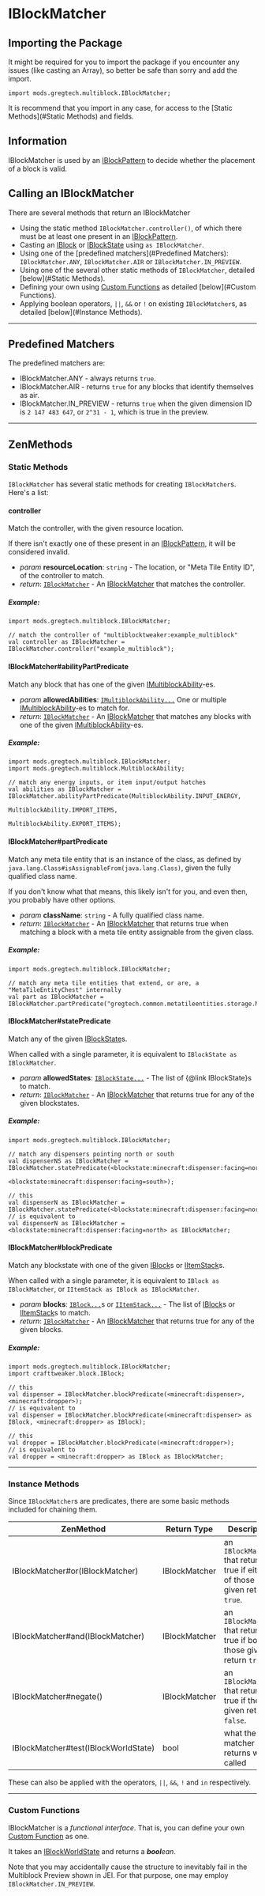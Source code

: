 # IBlockMatcher

## Importing the Package

It might be required for you to import the package if you encounter any issues (like casting an Array), so better be safe than sorry and add the import.
```zencode
import mods.gregtech.multiblock.IBlockMatcher;
```
It is recommend that you import in any case, for access to the [Static Methods](#Static Methods) and fields.

## Information
IBlockMatcher is used by an [IBlockPattern](./IBlockPattern) to decide whether the placement of a block is valid.

## Calling an IBlockMatcher
There are several methods that return an IBlockMatcher

* Using the static method `IBlockMatcher.controller()`, of which there must be at least one present in an [IBlockPattern](./IBlockPattern).
* Casting an [IBlock](../../../Vanilla/Blocks/IBlock.md) or [IBlockState](../../../Vanilla/Blocks/IBlockState.md) using `as IBlockMatcher`.
* Using one of the [predefined matchers](#Predefined Matchers): `IBlockMatcher.ANY`, `IBlockMatcher.AIR` or `IBlockMatcher.IN_PREVIEW`.
* Using one of the several other static methods of `IBlockMatcher`, detailed [below](#Static Methods).
* Defining your own using [Custom Functions](../../../AdvancedFunctions/Custom_Functions.md) as detailed [below](#Custom Functions).
* Applying boolean operators, `||`, `&&` or `!` on existing `IBlockMatcher`s, as detailed [below](#Instance Methods).

---

## Predefined Matchers

The predefined matchers are:

* IBlockMatcher.ANY - always returns `true`.
* IBlockMatcher.AIR - returns `true` for any blocks that identify themselves as air.
* IBlockMatcher.IN_PREVIEW - returns `true` when the given dimension ID is `2 147 483 647`, or `2^31 - 1`, which is true in the preview.

---

## ZenMethods
### Static Methods
`IBlockMatcher` has several static methods for creating `IBlockMatcher`s. Here's a list:

#### controller
Match the controller, with the given resource location.
 
If there isn't exactly one of these present in an [IBlockPattern](./IBlockPattern), it will be considered invalid.
 
* _param_ **resourceLocation**: `string` - The location, or "Meta Tile Entity ID", of the controller to match.
* _return_: [`IBlockMatcher`](#IBlockMatcher) - An [IBlockMatcher](#IBlockMatcher) that matches the controller.
##### Example:
```zencode
import mods.gregtech.multiblock.IBlockMatcher;

// match the controller of "multiblocktweaker:example_multiblock"
val controller as IBlockMatcher = IBlockMatcher.controller("example_multiblock");
```

#### IBlockMatcher#abilityPartPredicate

Match any block that has one of the given [IMultiblockAbility](./IMultiblockAbility.md)-es.

* _param_ **allowedAbilities**: [`IMultiblockAbility...`](./IMultiblockAbility.md) One or multiple [IMultiblockAbility](./IMultiblockAbility.md)-es to match for.
* _return_: [`IBlockMatcher`](#IBlockMatcher) - An [IBlockMatcher](#IBlockMatcher) that matches any blocks with one of the given [IMultiblockAbility](./IMultiblockAbility.md)-es.
##### Example:
```zencode
import mods.gregtech.multiblock.IBlockMatcher;
import mods.gregtech.multiblock.MultiblockAbility;

// match any energy inputs, or item input/output hatches
val abilities as IBlockMatcher = IBlockMatcher.abilityPartPredicate(MultiblockAbility.INPUT_ENERGY,
                                                                        MultiblockAbility.IMPORT_ITEMS,
                                                                        MultiblockAbility.EXPORT_ITEMS);
```

#### IBlockMatcher#partPredicate

Match any meta tile entity that is an instance of the class,
as defined by `java.lang.Class#isAssignableFrom(java.lang.Class)`,
given the fully qualified class name.
 
If you don't know what that means, this likely isn't for you, and even then, you probably have other options.
 
* _param_ **className**: `string` - A fully qualified class name.
* _return_: [`IBlockMatcher`](#IBlockMatcher) - An [IBlockMatcher](#IBlockMatcher) that returns true when matching a block with a meta tile entity assignable from the given class.
##### Example:
```zencode
import mods.gregtech.multiblock.IBlockMatcher;

// match any meta tile entities that extend, or are, a "MetaTileEntityChest" internally
val part as IBlockMatcher = IBlockMatcher.partPredicate("gregtech.common.metatileentities.storage.MetaTileEntityChest");
```

#### IBlockMatcher#statePredicate

Match any of the given [IBlockState](../../../Vanilla/Blocks/IBlockState.md)s.

When called with a single parameter, it is equivalent to `IBlockState as IBlockMatcher`.

* _param_ **allowedStates**: [`IBlockState...`](../../../Vanilla/Blocks/IBlockState.md) - The list of {@link IBlockState}s to match.
* _return_: [`IBlockMatcher`](#IBlockMatcher) - An [IBlockMatcher](#IBlockMatcher) that returns true for any of the given blockstates.
##### Example:
```zencode
import mods.gregtech.multiblock.IBlockMatcher;

// match any dispensers pointing north or south
val dispenserNS as IBlockMatcher = IBlockMatcher.statePredicate(<blockstate:minecraft:dispenser:facing=north>,
                                                                <blockstate:minecraft:dispenser:facing=south>);

// this
val dispenserN as IBlockMatcher = IBlockMatcher.statePredicate(<blockstate:minecraft:dispenser:facing=north>);
// is equivalent to
val dispenserN as IBlockMatcher = <blockstate:minecraft:dispenser:facing=north> as IBlockMatcher;
```

#### IBlockMatcher#blockPredicate

Match any blockstate with one of the given [IBlock](../../../Vanilla/Blocks/IBlock.md)s or [IItemStack](../../../Vanilla/Items/IItemStack.md)s.

When called with a single parameter, it is equivalent to `IBlock as IBlockMatcher`, or `IItemStack as IBlock as IBlockMatcher`.

* _param_ **blocks**: [`IBlock...`](../../../Vanilla/Blocks/IBlock.md)s or [`IItemStack...`](../../../Vanilla/Items/IItemStack.md) - The list of [IBlock](../../../Vanilla/Blocks/IBlock.md)s or [IItemStack](../../../Vanilla/Items/IItemStack.md)s to match.
* _return_: [`IBlockMatcher`](#IBlockMatcher) - An [IBlockMatcher](#IBlockMatcher) that returns true for any of the given blocks.
##### Example:
```zencode
import mods.gregtech.multiblock.IBlockMatcher;
import crafttweaker.block.IBlock;

// this
val dispenser = IBlockMatcher.blockPredicate(<minecraft:dispenser>, <minecraft:dropper>);
// is equivalent to
val dispenser = IBlockMatcher.blockPredicate(<minecraft:dispenser> as IBlock, <minecraft:dropper> as IBlock);

// this
val dropper = IBlockMatcher.blockPredicate(<minecraft:dropper>);
// is equivalent to
val dropper = <minecraft:dropper> as IBlock as IBlockMatcher;
```

---

### Instance Methods
Since `IBlockMatcher`s are predicates, there are some basic methods included for chaining them.

| ZenMethod                              | Return Type   | Description                                                                  |
|----------------------------------------|---------------|------------------------------------------------------------------------------|
| IBlockMatcher#or(IBlockMatcher)        | IBlockMatcher | an `IBlockMatcher` that returns true if either of those given return `true`. |
| IBlockMatcher#and(IBlockMatcher)       | IBlockMatcher | an `IBlockMatcher` that returns true if both of those given return `true`.   |
| IBlockMatcher#negate()                 | IBlockMatcher | an `IBlockMatcher` that returns true if the one given returns `false`.       |
| IBlockMatcher#test(IBlockWorldState)   | bool          | what the matcher returns when called                                         |

These can also be applied with the operators, `||`, `&&`, `!` and `in` respectively.

---

### Custom Functions
IBlockMatcher is a *functional interface*.
That is, you can define your own [Custom Function](../../../AdvancedFunctions/Custom_Functions.md) as one.

It takes an [IBlockWorldState](./IBlockWorldState.md) and returns a _**bool**ean_.

Note that you may accidentally cause the structure to inevitably fail in the Multiblock Preview shown in JEI.
For that purpose, one may employ `IBlockMatcher.IN_PREVIEW`.

